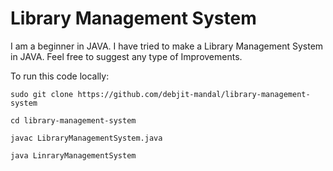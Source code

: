 # Library Management System
I am a beginner in JAVA. I  have tried to make a Library Management System in JAVA. Feel free to  suggest any type of Improvements.

To run this code locally:

`sudo git clone https://github.com/debjit-mandal/library-management-system`

`cd library-management-system`

`javac LibraryManagementSystem.java`

`java LinraryManagementSystem`
